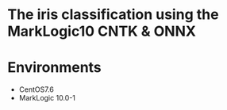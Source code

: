 # The iris classification using the MarkLogic10 CNTK & ONNX

# Environments
  * CentOS7.6
  * MarkLogic 10.0-1
